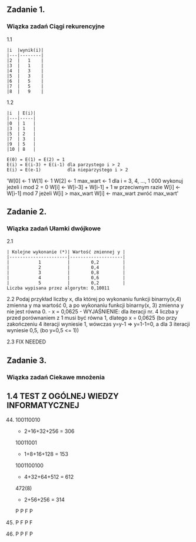 ## Zadanie 1. 
### Wiązka zadań Ciągi rekurencyjne

1.1 


    |i 	|wynik(i)|
    |---|--------|
    |2 	|   1    |
    |3	|   1    |
    |4 	|   3    |
    |5 	|   3    |
    |6 	|   5    |
    |7	|   5    |
    |8 	|   9    |
   
1.2


    |i  | E(i)|
    |---|-----| 
    |0	| 1   |
    |3	| 1   |
    |5	| 2   |
    |7	| 3   |   
    |9	| 5   |
    |10	| 8   |

    E(0) = E(1) = E(2) = 1 
    E(i) = E(i-3) + E(i-1) dla parzystego i > 2 
    E(i) = E(e-1) 	       dla nieparzystego i > 2
   
'W[0] ← 1 
W[1] ← 1 
W[2] ← 1 
max_wart ← 1 
dla i = 3, 4, …, 1 000 wykonuj 
    jeżeli i mod 2 = 0 
        W[i] ← W[i-3] + W[i-1] + 1
    w przeciwnym razie 
        W[i] ← W[i-1] mod 7
    jeżeli W[i] > max_wart
        W[i] ← max_wart
zwróć max_wart'
    

## Zadanie 2. 
### Wiązka zadań Ułamki dwójkowe

2.1


    | Kolejne wykonanie (*)| Wartość zmiennej y |
    |----------------------|--------------------|
    |           1 	       |        0,2         |
    |           2	       |        0,4         |
    |           3 	       |        0,8         |
    |           4 	       |        0,6         |
    |           5 	       |        0,2         |
    Liczba wypisana przez algorytm: 0,10011

2.2
    Podaj przykład liczby x, dla której po wykonaniu funkcji binarny(x,4) zmienna y ma wartość 0, a po wykonaniu funkcji binarny(x, 3) zmienna y nie jest równa 0.
    - x = 0,0625
        - WYJAŚNIENIE: dla iteracji nr. 4 liczba y przed porównaniem z 1 musi być równa 1, dlatego x = 0,0625 (bo przy zakończeniu 4 iteracji wyniesie 1, wówczas y=y-1 => y=1-1=0, a dla 3 iteracji wyniesie 0,5, (bo y=0,5 <= 1))

2.3
    FIX NEEDED

## Zadanie 3. 
### Wiązka zadań  Ciekawe mnożenia


## 1.4 TEST Z OGÓLNEJ WIEDZY INFORMATYCZNEJ

44.
    100110010
    - 2+16+32+256 = 306

    10011001
    - 1+8+16+128 = 153 

    1001100100
    - 4+32+64+512 = 612

    472(8)
    - 2+56+256 = 314 

    P P F P 

56.
    P F P F

57.
    P P F P


